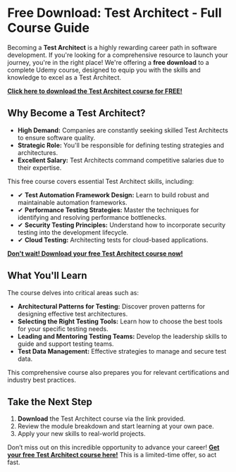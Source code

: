 # Free Download: Test Architect - Full Course Guide

Becoming a **Test Architect** is a highly rewarding career path in software development. If you're looking for a comprehensive resource to launch your journey, you're in the right place! We're offering a **free download** to a complete Udemy course, designed to equip you with the skills and knowledge to excel as a Test Architect.

[**Click here to download the Test Architect course for FREE!**](https://udemywork.com/test-architect)

## Why Become a Test Architect?

*   **High Demand:** Companies are constantly seeking skilled Test Architects to ensure software quality.
*   **Strategic Role:** You'll be responsible for defining testing strategies and architectures.
*   **Excellent Salary:** Test Architects command competitive salaries due to their expertise.

This free course covers essential Test Architect skills, including:

*   ✔ **Test Automation Framework Design:** Learn to build robust and maintainable automation frameworks.
*   ✔ **Performance Testing Strategies:** Master the techniques for identifying and resolving performance bottlenecks.
*   ✔ **Security Testing Principles:** Understand how to incorporate security testing into the development lifecycle.
*   ✔ **Cloud Testing:** Architecting tests for cloud-based applications.

[**Don't wait! Download your free Test Architect course now!**](https://udemywork.com/test-architect)

## What You'll Learn

The course delves into critical areas such as:

*   **Architectural Patterns for Testing:** Discover proven patterns for designing effective test architectures.
*   **Selecting the Right Testing Tools:** Learn how to choose the best tools for your specific testing needs.
*   **Leading and Mentoring Testing Teams:** Develop the leadership skills to guide and support testing teams.
*   **Test Data Management:** Effective strategies to manage and secure test data.

This comprehensive course also prepares you for relevant certifications and industry best practices.

## Take the Next Step

1.  **Download** the Test Architect course via the link provided.
2.  Review the module breakdown and start learning at your own pace.
3.  Apply your new skills to real-world projects.

Don’t miss out on this incredible opportunity to advance your career! **[Get your free Test Architect course here!](https://udemywork.com/test-architect)** This is a limited-time offer, so act fast.
